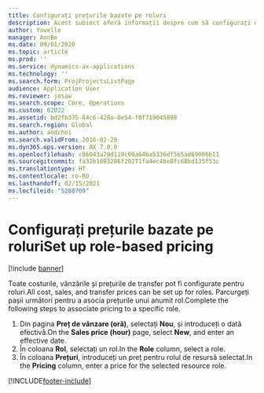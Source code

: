 ```yaml
---
title: Configurați prețurile bazate pe roluri
description: Acest subiect oferă informații despre cum să configurați dimensiunile de preț pentru roluri specifice.
author: Yowelle
manager: AnnBe
ms.date: 09/01/2020
ms.topic: article
ms.prod: ''
ms.service: dynamics-ax-applications
ms.technology: ''
ms.search.form: ProjProjectsListPage
audience: Application User
ms.reviewer: josaw
ms.search.scope: Core, Operations
ms.custom: 82022
ms.assetid: bd2fb375-84c6-428a-8e54-f0f719045898
ms.search.region: Global
ms.author: andchoi
ms.search.validFrom: 2016-02-28
ms.dyn365.ops.version: AX 7.0.0
ms.openlocfilehash: c86043a79d119c00a64ba5336df5b5ad69006b11
ms.sourcegitcommit: fa32b1893286f20271fa4ec4be8fc68bd135f53c
ms.translationtype: HT
ms.contentlocale: ro-RO
ms.lasthandoff: 02/15/2021
ms.locfileid: "5288709"
---
```

# <a name="set-up-role-based-pricing"></a><span data-ttu-id="d5ecf-103">Configurați prețurile bazate pe roluri</span><span class="sxs-lookup"><span data-stu-id="d5ecf-103">Set up role-based pricing</span></span>

[!include [banner](../includes/banner.md)]

<span data-ttu-id="d5ecf-104">Toate costurile, vânzările și prețurile de transfer pot fi configurate pentru roluri.</span><span class="sxs-lookup"><span data-stu-id="d5ecf-104">All cost, sales, and transfer prices can be set up for roles.</span></span> <span data-ttu-id="d5ecf-105">Parcurgeți pașii următori pentru a asocia prețurile unui anumit rol.</span><span class="sxs-lookup"><span data-stu-id="d5ecf-105">Complete the following steps to associate pricing to a specific role.</span></span>

1. <span data-ttu-id="d5ecf-106">Din pagina **Preț de vânzare (oră)**, selectați **Nou**, și introduceți o dată efectivă.</span><span class="sxs-lookup"><span data-stu-id="d5ecf-106">On the **Sales price (hour)** page, select **New**, and enter an effective date.</span></span>
2. <span data-ttu-id="d5ecf-107">În coloana **Rol**, selectați un rol.</span><span class="sxs-lookup"><span data-stu-id="d5ecf-107">In the **Role** column, select a role.</span></span>
3. <span data-ttu-id="d5ecf-108">În coloana **Prețuri**, introduceți un preț pentru rolul de resursă selectat.</span><span class="sxs-lookup"><span data-stu-id="d5ecf-108">In the **Pricing** column, enter a price for the selected resource role.</span></span>


[!INCLUDE[footer-include](../includes/footer-banner.md)]